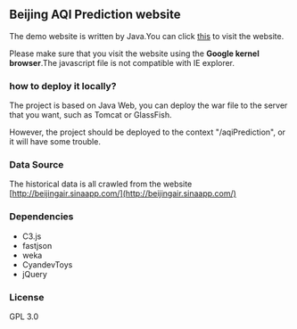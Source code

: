 ## Beijing AQI Prediction website

The demo website is written by Java.You can click [this](http://23.83.233.218:7404/aqiPrediction/index) to visit the website.

Please make sure that you visit the website using the **Google kernel browser**.The javascript file is not compatible with IE explorer. 


### how to deploy it locally?
The project is based on Java Web, you can deploy the war file to the server that you want, such as Tomcat or GlassFish.

However, the project should be deployed to the context "/aqiPrediction", or it will have some trouble.

### Data Source
The historical data is all crawled from the website [http://beijingair.sinaapp.com/](http://beijingair.sinaapp.com/)


### Dependencies

 - C3.js
 - fastjson
 - weka
 - CyandevToys
 - jQuery

### License
GPL 3.0

